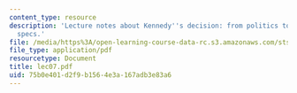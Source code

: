 ```yaml
---
content_type: resource
description: 'Lecture notes about Kennedy''s decision: from politics to engineering
  specs.'
file: /media/https%3A/open-learning-course-data-rc.s3.amazonaws.com/sts-471j-engineering-apollo-the-moon-project-as-a-complex-system-spring-2007/75b0e401d2f9b1564e3a167adb3e83a6_lec07.pdf
file_type: application/pdf
resourcetype: Document
title: lec07.pdf
uid: 75b0e401-d2f9-b156-4e3a-167adb3e83a6
---
```

